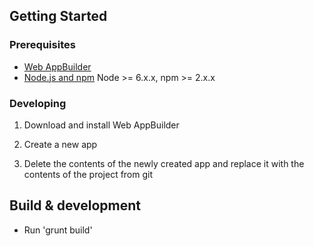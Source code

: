 
## Getting Started

### Prerequisites

- [Web AppBuilder](https://developers.arcgis.com/web-appbuilder/)
- [Node.js and npm](nodejs.org) Node >= 6.x.x, npm >= 2.x.x

### Developing

1. Download and install Web AppBuilder

2. Create a new app

3. Delete the contents of the newly created app and replace it with the contents of the project from git

 
## Build & development

- Run 'grunt build' 


